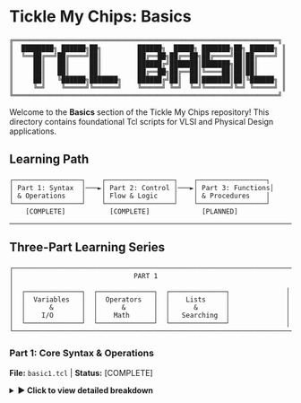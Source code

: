 # Tickle My Chips: Basics

```ascii
╔══════════════════════════════════════════════════════════════════╗
║  ████████╗ ██████╗██╗         ██████╗  █████╗ ███████╗██╗ ██████╗ ║
║  ╚══██╔══╝██╔════╝██║         ██╔══██╗██╔══██╗██╔════╝██║██╔════╝ ║
║     ██║   ██║     ██║         ██████╔╝███████║███████╗██║██║      ║
║     ██║   ██║     ██║         ██╔══██╗██╔══██║╚════██║██║██║      ║
║     ██║   ╚██████╗███████╗    ██████╔╝██║  ██║███████║██║╚██████╗ ║
║     ╚═╝    ╚═════╝╚══════╝    ╚═════╝ ╚═╝  ╚═╝╚══════╝╚═╝ ╚═════╝ ║
╚══════════════════════════════════════════════════════════════════╝
```

Welcome to the **Basics** section of the Tickle My Chips repository! This directory contains foundational Tcl scripts for VLSI and Physical Design applications.

## Learning Path

```
┌─────────────────┐    ┌─────────────────┐    ┌─────────────────┐
│ Part 1: Syntax  │───►│ Part 2: Control │───►│ Part 3: Functions│
│ & Operations    │    │ Flow & Logic    │    │ & Procedures    │
└─────────────────┘    └─────────────────┘    └─────────────────┘
    [COMPLETE]           [COMPLETE]             [PLANNED]
```

---

## Three-Part Learning Series

```
┌──────────────────────────────────────────────────────────────────────┐
│                              PART 1                                 │
│  ┌──────────────┐  ┌──────────────┐  ┌──────────────┐              │
│  │  Variables   │  │  Operators   │  │    Lists     │              │
│  │      &       │  │      &       │  │      &       │              │
│  │    I/O       │  │    Math      │  │   Searching  │              │
│  └──────────────┘  └──────────────┘  └──────────────┘              │
└──────────────────────────────────────────────────────────────────────┘
```

### Part 1: Core Syntax & Operations
**File:** `basic1.tcl` | **Status:** [COMPLETE]

<details>
<summary><strong>▶ Click to view detailed breakdown</strong></summary>

This script covers the essential building blocks of Tcl programming, focusing on syntax fundamentals and basic operations.

#### Key Topics Covered:

```
OUTPUT & COMMENTS          VARIABLES & EXPRESSIONS       OPERATORS
┌─────────────────┐       ┌─────────────────────┐       ┌─────────────────┐
│ puts "Hello"    │       │ set a 5             │       │ + - * / **      │
│ # comment       │       │ expr $a + $b        │       │ | ^ ~ << >>     │
│ Variable: $var  │       │ Command: [expr]     │       │ condition?a:b   │
└─────────────────┘       └─────────────────────┘       └─────────────────┘
```

**Output & Comments**
- `puts` command for printing output
- Single-line comments using `#`
- Variable interpolation in strings

**Variables & Expressions**
- `set` command for variable assignment
- `expr` for mathematical evaluation
- `# Tickle My Chips: Basics

```ascii
╔══════════════════════════════════════════════════════════════════╗
║  ████████╗ ██████╗██╗         ██████╗  █████╗ ███████╗██╗ ██████╗ ║
║  ╚══██╔══╝██╔════╝██║         ██╔══██╗██╔══██╗██╔════╝██║██╔════╝ ║
║     ██║   ██║     ██║         ██████╔╝███████║███████╗██║██║      ║
║     ██║   ██║     ██║         ██╔══██╗██╔══██║╚════██║██║██║      ║
║     ██║   ╚██████╗███████╗    ██████╔╝██║  ██║███████║██║╚██████╗ ║
║     ╚═╝    ╚═════╝╚══════╝    ╚═════╝ ╚═╝  ╚═╝╚══════╝╚═╝ ╚═════╝ ║
╚══════════════════════════════════════════════════════════════════╝
```

Welcome to the **Basics** section of the Tickle My Chips repository! This directory contains foundational Tcl scripts for VLSI and Physical Design applications.

## Learning Path

```
┌─────────────────┐    ┌─────────────────┐    ┌─────────────────┐
│ Part 1: Syntax  │───►│ Part 2: Control │───►│ Part 3: Functions│
│ & Operations    │    │ Flow & Logic    │    │ & Procedures    │
└─────────────────┘    └─────────────────┘    └─────────────────┘
    [COMPLETE]           [COMING SOON]          [PLANNED]
```

---

## Three-Part Learning Series

```
┌──────────────────────────────────────────────────────────────────────┐
│                              PART 1                                 │
│  ┌──────────────┐  ┌──────────────┐  ┌──────────────┐              │
│  │  Variables   │  │  Operators   │  │    Lists     │              │
│  │      &       │  │      &       │  │      &       │              │
│  │    I/O       │  │    Math      │  │   Searching  │              │
│  └──────────────┘  └──────────────┘  └──────────────┘              │
└──────────────────────────────────────────────────────────────────────┘
```

### Part 1: Core Syntax & Operations
**File:** `basic1.tcl` | **Status:** [COMPLETE]

<details>
<summary><strong>▶ Click to view detailed breakdown</strong></summary>

This script covers the essential building blocks of Tcl programming, focusing on syntax fundamentals and basic operations.

 syntax for variable access
- Command substitution with `[]`

**Operators**
- **Arithmetic:** `+`, `-`, `*`, `/`, `**` (exponentiation)
- **Bitwise:** `|` (OR), `^` (XOR), `~` (NOT), `<<` (left shift), `>>` (right shift)
- **Ternary:** Conditional operator `condition ? true_value : false_value`

```
LIST OPERATIONS TOOLKIT
┌─────────────────────────────────────────────────────────────────────────┐
│  llength → Count    lindex → Access    lappend → Add to end             │
│  linsert → Insert   lreplace → Replace   lrange → Extract slice         │
│  lsearch → Find (exact/regex)                                           │
└─────────────────────────────────────────────────────────────────────────┘
```

**List Operations**
- `llength` - Get list length
- `lindex` - Access elements by index
- `lappend` - Add elements to list
- `linsert` - Insert elements at specific position
- `lreplace` - Replace range of elements
- `lrange` - Extract sublist
- `lsearch` - Search with exact match and regex patterns

#### Learning Outcomes:
- Master basic I/O operations
- Understand variable manipulation
- Perform mathematical calculations
- Work with Tcl's powerful list data structure
- Use pattern matching for searches

#### Perfect For:
Beginners starting their Tcl journey, especially those interested in VLSI scripting applications.

</details>

---

### Part 2: Control Flow & Logic
**File:** `basic2.tcl` | **Status:** [COMPLETE]

<details>
<summary><strong>▶ Click to view detailed breakdown</strong></summary>

```
┌──────────────────────────────────────────────────────────────────────┐
│                              PART 2                                 │
│  ┌──────────────┐  ┌──────────────┐  ┌──────────────┐              │
│  │ Conditionals │  │    Loops     │  │    Arrays    │              │
│  │   if/else    │  │  for/while   │  │ & Advanced   │              │
│  │   switch     │  │   foreach    │  │    Lists     │              │
│  └──────────────┘  └──────────────┘  └──────────────┘              │
└──────────────────────────────────────────────────────────────────────┘
```

This section covers decision-making, repetitive operations, and advanced data structures in Tcl.

#### Key Topics Covered:

```
ADVANCED LIST OPERATIONS
┌─────────────────────────────────────────────────────────────────────────┐
│  join → Combine    split → Break apart    lsort → Sort elements         │
│  concat → Merge    lreverse → Flip order   lassign → Destructure        │
└─────────────────────────────────────────────────────────────────────────┘
```

**Advanced List Operations**
- `join` - Convert list to string with delimiter
- `split` - Convert string to list using delimiter
- `lsort` - Sort lists (ascending/descending)
- `concat` - Merge multiple lists
- `lreverse` - Reverse list order
- `lassign` - Destructure lists into variables

```
ARRAY TYPES & USAGE
┌─────────────────────────────────────────────────────────────────────────┐
│  Associative Arrays: array set colors {red FF0000 blue 0000FF}         │
│  Indexed Arrays: set myarray(0) "value0"                               │
│  Access: array get, array size                                         │
└─────────────────────────────────────────────────────────────────────────┘
```

**Arrays (Hash Maps)**
- **Associative Arrays:** Key-value pairs using `array set`
- **Indexed Arrays:** Traditional array indexing with `arrayname(index)`
- **Array Operations:** `array get`, `array size` for inspection
- **Note:** Arrays don't preserve insertion order (hash-based storage)

```
CONTROL FLOW STRUCTURES
┌──────────────────┐  ┌──────────────────┐  ┌──────────────────┐
│   Conditionals   │  │      Loops       │  │  Loop Control    │
│                  │  │                  │  │                  │
│ if {condition}   │  │ while {cond}     │  │ break - exit     │
│ elseif {cond}    │  │ for {init;cond}  │  │ continue - skip  │
│ else             │  │ foreach var list │  │                  │
└──────────────────┘  └──────────────────┘  └──────────────────┘
```

**Conditional Statements**
- `if`, `else`, `elseif` constructs with proper syntax
- Comparison operators (`>`, `<`, `==`, `!=`)
- Logical operators (`&&`, `||`)
- Nested ternary operations for complex conditions

**Loops & Iteration**
- `while` loops for condition-based repetition
- `for` loops with initialization, condition, and increment
- `foreach` for list/array iteration with multiple variables
- Index-based iteration using `llength` and `lindex`

**Loop Control**
- `break` - Exit loop immediately
- `continue` - Skip current iteration
- `incr` - Increment variables efficiently

#### Learning Outcomes:
- Master conditional logic and decision trees
- Implement various loop patterns efficiently
- Work with associative and indexed arrays
- Perform advanced list manipulations
- Control program flow with break/continue
- Handle complex data structures

#### Perfect For:
Developers ready to build more sophisticated Tcl programs with proper control flow and data management.

</details>

---

### Part 3: Functions & Procedures
**File:** `basic3.tcl` | **Status:** [PLANNED]

<details>
<summary><strong>▶ Click to view planned content</strong></summary>

```
┌──────────────────────────────────────────────────────────────────────┐
│                              PART 3                                 │
│  ┌──────────────┐  ┌──────────────┐  ┌──────────────┐              │
│  │  Procedures  │  │     Code     │  │   Advanced   │              │
│  │      &       │  │ Organization │  │  Functions   │              │
│  │  Parameters  │  │ & Namespaces │  │ & Recursion  │              │
│  └──────────────┘  └──────────────┘  └──────────────┘              │
└──────────────────────────────────────────────────────────────────────┘
```

This section will focus on code organization and reusability through custom functions.

#### Planned Topics:

**Procedure Basics**
- `proc` command for function definition
- Parameter passing and default values
- Return values and `return` statement
- Local vs global variable scope

**Code Organization**
- Modular programming concepts
- Function libraries
- Namespace basics
- Best practices for procedure design

**Advanced Functions**
- Variable argument lists
- Recursive procedures
- Callback functions
- Error handling in procedures

#### Learning Outcomes:
- Write reusable code modules
- Understand scope and variable lifetime
- Create maintainable script architecture
- Apply functional programming concepts

</details>

---

## Quick Start

```bash
# Navigate to the basics directory
cd tickle_mychips/basics

# Run the available scripts
tclsh basic1.tcl
tclsh basic2.tcl

# Part 3 script coming soon!
```

## Progress Tracker

```
┌─────────┬──────────────┬─────────────────┬─────────────────────────────┐
│  PART   │    SCRIPT    │     STATUS      │         KEY FOCUS           │
├─────────┼──────────────┼─────────────────┼─────────────────────────────┤
│    1    │  basic1.tcl  │   [COMPLETE]    │ Syntax, Variables, Lists    │
│    2    │  basic2.tcl  │   [COMPLETE]    │ Arrays, Loops, Conditions   │
│    3    │  basic3.tcl  │   [PLANNED]     │ Functions, Procedures       │
└─────────┴──────────────┴─────────────────┴─────────────────────────────┘
```

---

```ascii
 TARGET: Master Tcl fundamentals for VLSI Physical Design applications
```

*Part of the Tickle My Chips learning series*